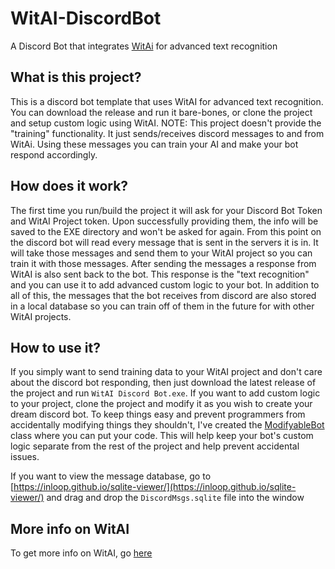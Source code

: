 # WitAI-DiscordBot
A Discord Bot that integrates [WitAi](https://wit.ai/) for advanced text recognition

## What is this project?
This is a discord bot template that uses WitAI for advanced text recognition. You can download the release and run it bare-bones, or clone the project and setup custom logic using WitAI. NOTE: This project doesn't provide the "training" functionality. It just sends/receives discord messages to and from WitAi. Using these messages you can train your AI and make your bot respond accordingly.

## How does it work?
The first time you run/build the project it will ask for your Discord Bot Token and WitAI Project token. Upon successfully providing them, the info will be saved to the EXE directory and won't be asked for again. From this point on the discord bot will read every message that is sent in the servers it is in. It will take those messages and send them to your WitAI project so you can train it with those messages. After sending the messages a response from WitAI is also sent back to the bot. This response is the "text recognition" and you can use it to add advanced custom logic to your bot. In addition to all of this, the messages that the bot receives from discord are also stored in a local database so you can train off of them in the future for with other WitAI projects.

## How to use it?
If you simply want to send training data to your WitAI project and don't care about the discord bot responding, then just download the latest release of the project and run ``WitAI Discord Bot.exe``. If you want to add custom logic to your project, clone the project and modify it as you wish to create your dream discord bot. To keep things easy and prevent programmers from accidentally modifying things they shouldn't, I've created the [ModifyableBot](https://github.com/gurrenm3/WitAI-DiscordBot/blob/master/WitAI%20DiscordBot.Console/Modifyable%20Bot.cs) class where you can put your code. This will help keep your bot's custom logic separate from the rest of the project and help prevent accidental issues. 

If you want to view the message database, go to [https://inloop.github.io/sqlite-viewer/](https://inloop.github.io/sqlite-viewer/) and drag and drop the ``DiscordMsgs.sqlite`` file into the window

## More info on WitAI
To get more info on WitAI, go [here](https://wit.ai/)
